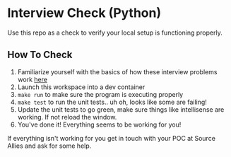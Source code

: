 # Interview Check (Python)
Use this repo as a check to verify your local setup is functioning properly.

## How To Check

1. Familiarize yourself with the basics of how these interview problems work [here]()
2. Launch this workspace into a dev container
3. `make run` to make sure the program is executing properly
4. `make test` to run the unit tests.. uh oh, looks like some are failing!
5. Update the unit tests to go green, make sure things like intellisense are working. If not reload the window.
6. You've done it! Everything seems to be working for you!

If everything isn't working for you get in touch with your POC at Source Allies and ask for some help.
